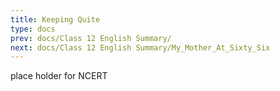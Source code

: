 ```yaml
---
title: Keeping Quite
type: docs
prev: docs/Class 12 English Summary/
next: docs/Class 12 English Summary/My_Mother_At_Sixty_Six
---
```


place holder for NCERT